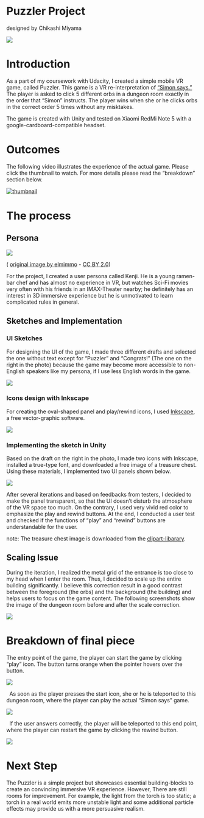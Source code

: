 Puzzler Project
===============

designed by Chikashi Miyama

![](img/entrance.PNG)

Introduction
============

As a part of my coursework with Udacity, I created a simple mobile VR game,
called Puzzler. This game is a VR re-interpretation of [“Simon
says.”](https://en.wikipedia.org/wiki/Simon_Says) The player is asked to click 5 different
orbs in a dungeon room exactly in the order that “Simon” instructs. The player wins when she
or he clicks orbs in the correct order 5 times without any misktakes.

The game is created with Unity and tested on Xiaomi RedMi Note 5 with a google-cardboard-compatible headset.

Outcomes
========

The following video illustrates the experience of the actual game. Please click the thumbnail to watch.
For more details please read the “breakdown” section below.

[![thumbnail](https://img.youtube.com/vi/IeFZDdO06eE/0.jpg)](https://www.youtube.com/watch?v=IeFZDdO06eE)
 

The process
===========

Persona
-------

![](img/motokichi.PNG)

( [original image by elmimmo](https://en.wikipedia.org/wiki/Ramen_shop#/media/File:Tachi-g%C3%BAi_ramen_2014_(14327023280).jpg) - [CC BY 2.0](https://creativecommons.org/licenses/by/2.0/))

For the project, I created a user persona called Kenji. He is a young ramen-bar chef and has almost no experience in VR, but watches Sci-Fi movies very often with his friends in an IMAX-Theater nearby; he definitely has an interest in 3D
immersive experience but he is unmotivated to learn complicated rules in general.

Sketches and Implementation
---------------------------

### UI Sketches

For designing the UI of the game, I made three different drafts and selected the one without text except for “Puzzler” and “Congrats!” (The one on the right in the photo) because the game may become more accessible to non-English speakers like my persona, if I use less English words in the game.

![](img/sketches_processed.jpg)

### Icons design with Inkscape

For creating the oval-shaped panel and play/rewind icons, I used [Inkscape](https://inkscape.org/), a free vector-graphic software.

![](img/inkscape.PNG)

### Implementing the sketch in Unity

Based on the draft on the right in the photo, I made two icons with Inkscape, installed a true-type font, and downloaded a free image of a treasure chest. Using these materials, I implemented two UI panels shown below.

![](img/implmentation.PNG)

After several iterations and based on feedbacks from testers, I decided to make the panel transparent, so that the UI doesn’t disturb the atmosphere of the VR space too much. On the contrary, I used very vivid red color to emphasize the play and rewind buttons. At the end, I conducted a user test and checked if the functions of “play” and “rewind” buttons are understandable for the user.

note: The treasure chest image is downloaded from the [clipart-libarary](http://clipart-library.com/clipart/kiKo6jadT.htm).

Scaling Issue
-------------

During the iteration, I realized the metal grid of the entrance is too close to my head when I enter the room. Thus, I decided to scale up the entire building significantly. I believe this correction result in a good contrast between the foreground (the orbs) and the background (the building) and helps users to focus on the game content. The following screenshots show the image of the dungeon room before and after the scale correction.

![](img/before_after.png)

Breakdown of final piece
========================

The entry point of the game, the player can start the game by clicking “play” icon. The button turns orange when the pointer hovers over the button. 

![](img/start.PNG)

 
As soon as the player presses the start icon, she or he is teleported to this dungeon room, where the player can play the actual “Simon says” game. 

![](img/play.PNG)

 
If the user answers correctly, the player will be teleported to this end point, where the player can restart the game by clicking the rewind button.

![](img/end.PNG)

Next Step
=========

The Puzzler is a simple project but showcases essential building-blocks to
create an convincing immersive VR experience. However, There are still rooms for
improvement. For example, the light from the torch is too static; a torch in a
real world emits more unstable light and some additional particle effects may
provide us with a more persuasive realism.

